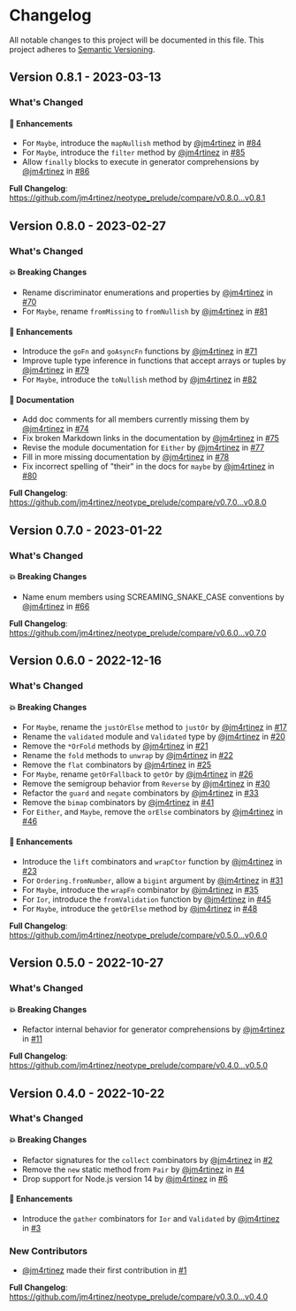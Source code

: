 # Changelog

All notable changes to this project will be documented in this file. This
project adheres to [Semantic Versioning](https://semver.org/spec/v2.0.0.html).

## Version 0.8.1 - 2023-03-13

### What's Changed

#### 🚀 Enhancements

-   For `Maybe`, introduce the `mapNullish` method by
    [@jm4rtinez](https://github.com/jm4rtinez) in
    [#84](https://github.com/jm4rtinez/neotype_prelude/pull/84)
-   For `Maybe`, introduce the `filter` method by
    [@jm4rtinez](https://github.com/jm4rtinez) in
    [#85](https://github.com/jm4rtinez/neotype_prelude/pull/85)
-   Allow `finally` blocks to execute in generator comprehensions by
    [@jm4rtinez](https://github.com/jm4rtinez) in
    [#86](https://github.com/jm4rtinez/neotype_prelude/pull/86)

**Full Changelog**:
https://github.com/jm4rtinez/neotype_prelude/compare/v0.8.0...v0.8.1

## Version 0.8.0 - 2023-02-27

### What's Changed

#### 💥 Breaking Changes

-   Rename discriminator enumerations and properties by
    [@jm4rtinez](https://github.com/jm4rtinez) in
    [#70](https://github.com/jm4rtinez/neotype_prelude/pull/70)
-   For `Maybe`, rename `fromMissing` to `fromNullish` by
    [@jm4rtinez](https://github.com/jm4rtinez) in
    [#81](https://github.com/jm4rtinez/neotype_prelude/pull/81)

#### 🚀 Enhancements

-   Introduce the `goFn` and `goAsyncFn` functions by
    [@jm4rtinez](https://github.com/jm4rtinez) in
    [#71](https://github.com/jm4rtinez/neotype_prelude/pull/71)
-   Improve tuple type inference in functions that accept arrays or tuples by
    [@jm4rtinez](https://github.com/jm4rtinez) in
    [#79](https://github.com/jm4rtinez/neotype_prelude/pull/79)
-   For `Maybe`, introduce the `toNullish` method by
    [@jm4rtinez](https://github.com/jm4rtinez) in
    [#82](https://github.com/jm4rtinez/neotype_prelude/pull/82)

#### 📖 Documentation

-   Add doc comments for all members currently missing them by
    [@jm4rtinez](https://github.com/jm4rtinez) in
    [#74](https://github.com/jm4rtinez/neotype_prelude/pull/74)
-   Fix broken Markdown links in the documentation by
    [@jm4rtinez](https://github.com/jm4rtinez) in
    [#75](https://github.com/jm4rtinez/neotype_prelude/pull/75)
-   Revise the module documentation for `Either` by
    [@jm4rtinez](https://github.com/jm4rtinez) in
    [#77](https://github.com/jm4rtinez/neotype_prelude/pull/77)
-   Fill in more missing documentation by
    [@jm4rtinez](https://github.com/jm4rtinez) in
    [#78](https://github.com/jm4rtinez/neotype_prelude/pull/78)
-   Fix incorrect spelling of "their" in the docs for `maybe` by
    [@jm4rtinez](https://github.com/jm4rtinez) in
    [#80](https://github.com/jm4rtinez/neotype_prelude/pull/80)

**Full Changelog**:
https://github.com/jm4rtinez/neotype_prelude/compare/v0.7.0...v0.8.0

## Version 0.7.0 - 2023-01-22

### What's Changed

#### 💥 Breaking Changes

-   Name enum members using SCREAMING_SNAKE_CASE conventions by
    [@jm4rtinez](https://github.com/jm4rtinez) in
    [#66](https://github.com/jm4rtinez/neotype_prelude/pull/66)

**Full Changelog**:
https://github.com/jm4rtinez/neotype_prelude/compare/v0.6.0...v0.7.0

## Version 0.6.0 - 2022-12-16

### What's Changed

#### 💥 Breaking Changes

-   For `Maybe`, rename the `justOrElse` method to `justOr` by
    [@jm4rtinez](https://github.com/jm4rtinez) in
    [#17](https://github.com/jm4rtinez/neotype_prelude/pull/17)
-   Rename the `validated` module and `Validated` type by
    [@jm4rtinez](https://github.com/jm4rtinez) in
    [#20](https://github.com/jm4rtinez/neotype_prelude/pull/20)
-   Remove the `*OrFold` methods by [@jm4rtinez](https://github.com/jm4rtinez)
    in [#21](https://github.com/jm4rtinez/neotype_prelude/pull/21)
-   Rename the `fold` methods to `unwrap` by
    [@jm4rtinez](https://github.com/jm4rtinez) in
    [#22](https://github.com/jm4rtinez/neotype_prelude/pull/22)
-   Remove the `flat` combinators by [@jm4rtinez](https://github.com/jm4rtinez)
    in [#25](https://github.com/jm4rtinez/neotype_prelude/pull/25)
-   For `Maybe`, rename `getOrFallback` to `getOr` by
    [@jm4rtinez](https://github.com/jm4rtinez) in
    [#26](https://github.com/jm4rtinez/neotype_prelude/pull/26)
-   Remove the semigroup behavior from `Reverse` by
    [@jm4rtinez](https://github.com/jm4rtinez) in
    [#30](https://github.com/jm4rtinez/neotype_prelude/pull/30)
-   Refactor the `guard` and `negate` combinators by
    [@jm4rtinez](https://github.com/jm4rtinez) in
    [#33](https://github.com/jm4rtinez/neotype_prelude/pull/33)
-   Remove the `bimap` combinators by [@jm4rtinez](https://github.com/jm4rtinez)
    in [#41](https://github.com/jm4rtinez/neotype_prelude/pull/41)
-   For `Either`, and `Maybe`, remove the `orElse` combinators by
    [@jm4rtinez](https://github.com/jm4rtinez) in
    [#46](https://github.com/jm4rtinez/neotype_prelude/pull/46)

#### 🚀 Enhancements

-   Introduce the `lift` combinators and `wrapCtor` function by
    [@jm4rtinez](https://github.com/jm4rtinez) in
    [#23](https://github.com/jm4rtinez/neotype_prelude/pull/23)
-   For `Ordering.fromNumber`, allow a `bigint` argument by
    [@jm4rtinez](https://github.com/jm4rtinez) in
    [#31](https://github.com/jm4rtinez/neotype_prelude/pull/31)
-   For `Maybe`, introduce the `wrapFn` combinator by
    [@jm4rtinez](https://github.com/jm4rtinez) in
    [#35](https://github.com/jm4rtinez/neotype_prelude/pull/35)
-   For `Ior`, introduce the `fromValidation` function by
    [@jm4rtinez](https://github.com/jm4rtinez) in
    [#45](https://github.com/jm4rtinez/neotype_prelude/pull/45)
-   For `Maybe`, introduce the `getOrElse` method by
    [@jm4rtinez](https://github.com/jm4rtinez) in
    [#48](https://github.com/jm4rtinez/neotype_prelude/pull/48)

**Full Changelog**:
https://github.com/jm4rtinez/neotype_prelude/compare/v0.5.0...v0.6.0

## Version 0.5.0 - 2022-10-27

### What's Changed

#### 💥 Breaking Changes

-   Refactor internal behavior for generator comprehensions by
    [@jm4rtinez](https://github.com/jm4rtinez) in
    [#11](https://github.com/jm4rtinez/neotype_prelude/pull/11)

**Full Changelog**:
https://github.com/jm4rtinez/neotype_prelude/compare/v0.4.0...v0.5.0

## Version 0.4.0 - 2022-10-22

### What's Changed

#### 💥 Breaking Changes

-   Refactor signatures for the `collect` combinators by
    [@jm4rtinez](https://github.com/jm4rtinez) in
    [#2](https://github.com/jm4rtinez/neotype_prelude/pull/2)
-   Remove the `new` static method from `Pair` by
    [@jm4rtinez](https://github.com/jm4rtinez) in
    [#4](https://github.com/jm4rtinez/neotype_prelude/pull/4)
-   Drop support for Node.js version 14 by
    [@jm4rtinez](https://github.com/jm4rtinez) in
    [#6](https://github.com/jm4rtinez/neotype_prelude/pull/6)

#### 🚀 Enhancements

-   Introduce the `gather` combinators for `Ior` and `Validated` by
    [@jm4rtinez](https://github.com/jm4rtinez) in
    [#3](https://github.com/jm4rtinez/neotype_prelude/pull/3)

### New Contributors

-   [@jm4rtinez](https://github.com/jm4rtinez) made their first contribution in
    [#1](https://github.com/jm4rtinez/neotype_prelude/pull/1)

**Full Changelog**:
https://github.com/jm4rtinez/neotype_prelude/compare/v0.3.0...v0.4.0
